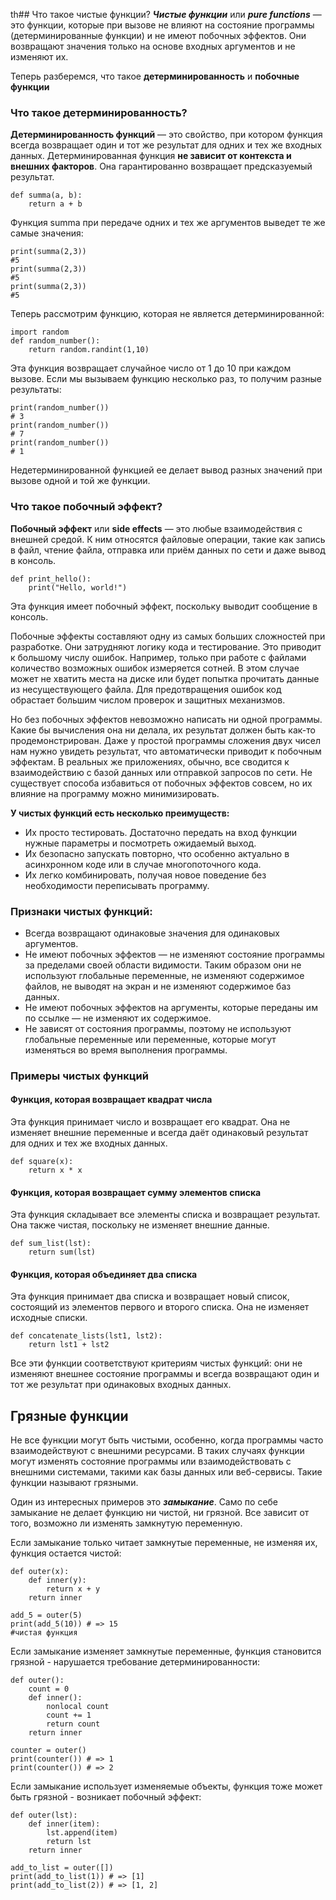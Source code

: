 th## Что такое чистые функции?
***Чистые функции*** или ***pure functions*** — это функции, которые при вызове не влияют на состояние программы (детерминированные функции) и не имеют побочных эффектов. Они возвращают значения только на основе входных аргументов и не изменяют их.

Теперь разберемся, что такое **детерминированность** и **побочные функции**
### Что такое детерминированность?
**Детерминированность функций** — это свойство, при котором функция всегда возвращает один и тот же результат для одних и тех же входных данных. Детерминированная функция **не зависит от контекста и внешних факторов**. Она гарантированно возвращает предсказуемый результат.

```
def summa(a, b):
	return a + b
```
Функция summa при передаче одних и тех же аргументов выведет те же самые значения:
```
print(summa(2,3))
#5
print(summa(2,3))
#5
print(summa(2,3))
#5
```

Теперь рассмотрим функцию, которая не является детерминированной:
```
import random
def random_number():
	return random.randint(1,10)
```
Эта функция возвращает случайное число от 1 до 10 при каждом вызове. Если мы вызываем функцию несколько раз, то получим разные результаты:

```
print(random_number())
# 3
print(random_number())
# 7
print(random_number())
# 1
```
Недетерминированной функцией ее делает вывод разных значений при вызове одной и той же функции.

### Что такое побочный эффект?
**Побочный эффект** или **side effects** — это любые взаимодействия с внешней средой. К ним относятся файловые операции, такие как запись в файл, чтение файла, отправка или приём данных по сети и даже вывод в консоль.
```
def print_hello():
    print("Hello, world!")
```
Эта функция имеет побочный эффект, поскольку выводит сообщение в консоль.

Побочные эффекты составляют одну из самых больших сложностей при разработке. Они затрудняют логику кода и тестирование. Это приводит к большому числу ошибок. Например, только при работе с файлами количество возможных ошибок измеряется сотней. В этом случае может не хватить места на диске или будет попытка прочитать данные из несуществующего файла. Для предотвращения ошибок код обрастает большим числом проверок и защитных механизмов.

Но без побочных эффектов невозможно написать ни одной программы. Какие бы вычисления она ни делала, их результат должен быть как-то продемонстрирован. Даже у простой программы сложения двух чисел нам нужно увидеть результат, что автоматически приводит к побочным эффектам. В реальных же приложениях, обычно, все сводится к взаимодействию с базой данных или отправкой запросов по сети. Не существует способа избавиться от побочных эффектов совсем, но их влияние на программу можно минимизировать.

**У чистых функций есть несколько преимуществ:**

- Их просто тестировать. Достаточно передать на вход функции нужные параметры и посмотреть ожидаемый выход.
- Их безопасно запускать повторно, что особенно актуально в асинхронном коде или в случае многопоточного кода.
- Их легко комбинировать, получая новое поведение без необходимости переписывать программу.

### Признаки чистых функций:
- Всегда возвращают одинаковые значения для одинаковых аргументов.
- Не имеют побочных эффектов — не изменяют состояние программы за пределами своей области видимости. Таким образом они не используют глобальные переменные, не изменяют содержимое файлов, не выводят на экран и не изменяют содержимое баз данных.
- Не имеют побочных эффектов на аргументы, которые переданы им по ссылке — не изменяют их содержимое.
- Не зависят от состояния программы, поэтому не используют глобальные переменные или переменные, которые могут изменяться во время выполнения программы.

### Примеры чистых функций
#### Функция, которая возвращает квадрат числа

Эта функция принимает число и возвращает его квадрат. Она не изменяет внешние переменные и всегда даёт одинаковый результат для одних и тех же входных данных.

```
def square(x):
    return x * x
```

#### Функция, которая возвращает сумму элементов списка

Эта функция складывает все элементы списка и возвращает результат. Она также чистая, поскольку не изменяет внешние данные.

```
def sum_list(lst): 
	return sum(lst)
```

#### Функция, которая объединяет два списка

Эта функция принимает два списка и возвращает новый список, состоящий из элементов первого и второго списка. Она не изменяет исходные списки.

```
def concatenate_lists(lst1, lst2):
	return lst1 + lst2
```

Все эти функции соответствуют критериям чистых функций: они не изменяют внешнее состояние программы и всегда возвращают один и тот же результат при одинаковых входных данных.

## Грязные функции
Не все функции могут быть чистыми, особенно, когда программы часто взаимодействуют с внешними ресурсами. В таких случаях функции могут изменять состояние программы или взаимодействовать с внешними системами, такими как базы данных или веб-сервисы. Такие функции называют грязными.

Один из интересных примеров это ***замыкание***. Само по себе замыкание не делает функцию ни чистой, ни грязной. Все зависит от того, возможно ли изменять замкнутую переменную.

Если замыкание только читает замкнутые переменные, не изменяя их, функция остается чистой:

```
def outer(x):
    def inner(y):
        return x + y
    return inner

add_5 = outer(5)
print(add_5(10)) # => 15
#чистая функция
```

Если замыкание изменяет замкнутые переменные, функция становится грязной - нарушается требование детерминированности:

```
def outer():
    count = 0
    def inner():
        nonlocal count
        count += 1
        return count
    return inner

counter = outer()
print(counter()) # => 1
print(counter()) # => 2
```

Если замыкание использует изменяемые объекты, функция тоже может быть грязной - возникает побочный эффект:

```
def outer(lst):
    def inner(item):
        lst.append(item)
        return lst
    return inner

add_to_list = outer([])
print(add_to_list(1)) # => [1]
print(add_to_list(2)) # => [1, 2]
```